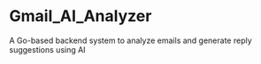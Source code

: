 # Gmail_AI_Analyzer
A Go-based backend system to analyze emails and generate reply suggestions using AI
